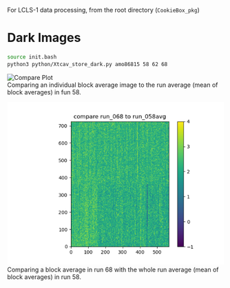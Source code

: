 For LCLS-1 data processing, from the root directory (`CookieBox_pkg`)

# Dark Images
```bash
source init.bash
python3 python/Xtcav_store_dark.py amo86815 58 62 68
```

![Compare Plot](./figure/compare58_58.png)  
Comparing an individual block average image to the run average (mean of block averages) in fun 58.  


![Comparison Plot](./figures/compare68_58.png)  
Comparing a block average in run 68 with the whole run average (mean of block averages) in run 58.  
